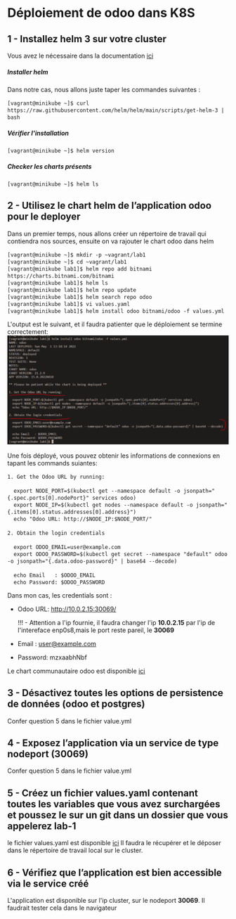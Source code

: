 # Déploiement de odoo dans K8S
## 1 - Installez helm 3 sur votre cluster
Vous avez le nécessaire dans la documentation [ici](https://helm.sh/docs/intro/install)

##### Installer helm
Dans notre cas, nous allons juste taper les  commandes suivantes :
```
[vagrant@minikube ~]$ curl https://raw.githubusercontent.com/helm/helm/main/scripts/get-helm-3 | bash
```        

##### Vérifier l'installation
```
[vagrant@minikube ~]$ helm version
```
##### Checker les charts présents
```        
[vagrant@minikube ~]$ helm ls
```
## 2 - Utilisez le chart helm de l’application odoo pour le deployer

Dans un premier temps, nous allons créer un répertoire de travail qui contiendra nos sources, ensuite on va rajouter le chart odoo dans helm
```        
[vagrant@minikube ~]$ mkdir -p ~vagrant/lab1 
[vagrant@minikube ~]$ cd ~vagrant/lab1
[vagrant@minikube lab1]$ helm repo add bitnami https://charts.bitnami.com/bitnami
[vagrant@minikube lab1]$ helm ls
[vagrant@minikube lab1]$ helm repo update
[vagrant@minikube lab1]$ helm search repo odoo
[vagrant@minikube lab1]$ vi values.yaml
[vagrant@minikube lab1]$ helm install odoo bitnami/odoo -f values.yml 
```
L'output est le suivant, et il faudra patienter que le déploiement se termine correctement: 
![](images/install_odoo.PNG)

Une fois déployé, vous  pouvez obtenir les informations de connexions en tapant les commands suiantes: 
```
1. Get the Odoo URL by running:

  export NODE_PORT=$(kubectl get --namespace default -o jsonpath="{.spec.ports[0].nodePort}" services odoo)
  export NODE_IP=$(kubectl get nodes --namespace default -o jsonpath="{.items[0].status.addresses[0].address}")
  echo "Odoo URL: http://$NODE_IP:$NODE_PORT/"

2. Obtain the login credentials

  export ODOO_EMAIL=user@example.com
  export ODOO_PASSWORD=$(kubectl get secret --namespace "default" odoo -o jsonpath="{.data.odoo-password}" | base64 --decode)

  echo Email   : $ODOO_EMAIL
  echo Password: $ODOO_PASSWORD
```  
Dans mon cas, les credentials sont : 
* Odoo URL: http://10.0.2.15:30069/

  !!! - Attention a l'ip fournie, il faudra changer l'ip **10.0.2.15** par l'ip de l'intereface enp0s8,mais le port reste pareil, le **30069**
* Email : user@example.com
* Password: mzxaabhNbf

Le chart communautaire odoo est disponible [ici](https://github.com/helm/charts/tree/master/stable/odoo)

## 3 - Désactivez toutes les options de persistence de données (odoo et postgres)
Confer question 5 dans le fichier value.yml

## 4 - Exposez l’application via un service de type nodeport (30069)
Confer question 5 dans le fichier value.yml

## 5 - Créez un fichier values.yaml contenant toutes les variables que vous avez surchargées et poussez le sur un git dans un dossier que vous appelerez lab-1
le fichier values.yaml est disponible [ici](https://github.com/eazytrainingfr/prometheus-training/blob/main/lab-1/values.yaml)
Il faudra le récupérer et le déposer dans le répertoire de travail local sur le cluster.


## 6 - Vérifiez que l’application est bien accessible via le service créé
L'application est disponible sur l'ip cluster, sur le nodeport **30069**. Il faudrait tester cela dans le navigateur

